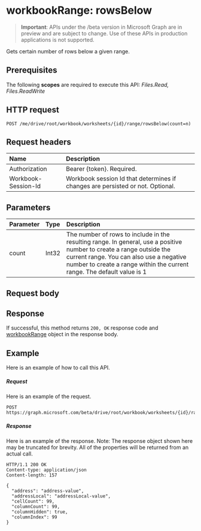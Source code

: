 # workbookRange: rowsBelow

> **Important**: APIs under the /beta version in Microsoft Graph are in preview and are subject to change. Use of these APIs in production applications is not supported.

Gets certain number of rows below a given range.

## Prerequisites
The following **scopes** are required to execute this API: _Files.Read,
Files.ReadWrite_
## HTTP request
<!-- { "blockType": "ignored" } -->
```http
POST /me/drive/root/workbook/worksheets/{id}/range/rowsBelow(count=n)

```
## Request headers
| Name       | Description|
|:---------------|:----------|
| Authorization  | Bearer {token}. Required. |
| Workbook-Session-Id  | Workbook session Id that determines if changes are persisted or not. Optional.|

## Parameters

| Parameter	   | Type	|Description|
|:---------------|:--------|:----------|
|count|Int32|The number of rows to include in the resulting range. In general, use a positive number to create a range outside the current range. You can also use a negative number to create a range within the current range. The default value is 1|

## Request body

## Response

If successful, this method returns `200, OK` response code and [workbookRange](../resources/range.md) object in the response body.

## Example
Here is an example of how to call this API.
##### Request
Here is an example of the request.
<!-- {
  "blockType": "request",
  "name": "workbookrange_rowsBelow"
}-->
```http
POST https://graph.microsoft.com/beta/drive/root/workbook/worksheets/{id}/range/rowsBelow(count=2)
```

##### Response
Here is an example of the response. Note: The response object shown here may be truncated for brevity. All of the properties will be returned from an actual call.
<!-- {
  "blockType": "response",
  "truncated": true,
  "@odata.type": "microsoft.graph.range"
} -->
```http
HTTP/1.1 200 OK
Content-type: application/json
Content-length: 157

{
  "address": "address-value",
  "addressLocal": "addressLocal-value",
  "cellCount": 99,
  "columnCount": 99,
  "columnHidden": true,
  "columnIndex": 99
}
```